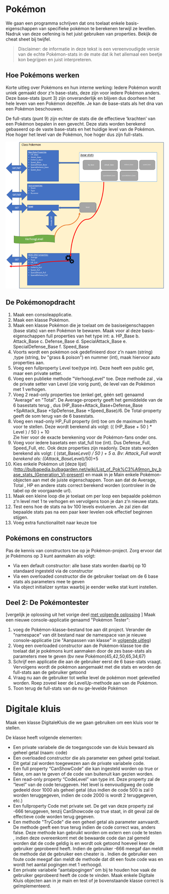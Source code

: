 # Pokémon

We gaan een programma schrijven dat ons toelaat enkele basis-eigenschappen van specifieke pokémon te berekenen terwijl ze levellen. 
Nadruk van deze oefening is het juist gebruiken van properties. Bekijk de cheat sheet bij twijfel.

>Disclaimer: de informatie in deze tekst is een vereenvoudigde versie van de echte Pokémon-stats in de mate dat ik het allemaal een beetje kon begrijpen en juist interpreteren.

## Hoe Pokémons werken
Korte uitleg over Pokémons en hun interne werking: Iedere Pokémon wordt uniek gemaakt door z’n base-stats, deze zijn voor iedere Pokémon anders. Deze base-stats  (punt 3) zijn onveranderlijk en blijven dus doorheen het hele leven van een Pokémon dezelfde. Je kan de base-stats als het dna van een Pokémon beschouwen.

De full-stats (punt 9) zijn echter de stats die de effectieve ‘krachten’ van een Pokémon bepalen in een gevecht. Deze stats worden berekend gebaseerd op de vaste base-stats en het huidige level van de Pokémon. Hoe hoger het level van de Pokémon, hoe hoger dus zijn full-stats. 
 
 ![](/assets/6_klassen/pokemon.png)

## De Pokémonopdracht
1.	Maak een consoleapplicatie.
2.	Maak een klasse Pokémon.
3.	Maak een klasse Pokémon die je toelaat om de basiseigenschappen (base stats) van een Pokémon te bewaren. 
Maak voor al deze basis-eigenschappen full properties  van het type int:
a.	HP_Base
b.	Attack_Base
c.	Defense_Base
d.	SpecialAttack_Base
e.	SpecialDefense_Base
f.	Speed_Base
4.	Voorts wordt een pokémon ook gedefinieerd door z’n naam (string) ,type (string, bv "grass & poison") en nummer (int), maak hiervoor auto properties aan.
5.	Voeg een fullproperty Level toe(type int). Deze heeft een public get, maar een private setter.
6.	Voeg een publieke methode "VerhoogLevel" toe. Deze methode zal , via de private setter van Level (zie vorig punt), de level van de Pokémon met 1 verhogen.
7.	Voeg 2 read-only properties toe (enkel get, géén set) genaamd "Average" en "Total". De Average-property geeft het gemiddelde van de 6 basestats terug , dus (HP_Base+Attack_Base+Defense_Base +SpAttack_Base +SpDefense_Base +Speed_Base)/6. De Total-property geeft de som terug van de 6 basestats.
8.	Voeg een read-only HP_Full property (int) toe om de maximum health voor te stellen. Deze wordt berekend als volgt: 
(( (HP_Base + 50 ) * Level ) / 50 ) + 10  
Zie hier voor de exacte berekening voor de Pokémon-fans onder ons.
9.	Voeg voor iedere basetats een stat_full toe (int). Dus Defense_Full, Speed_Full, etc. Ook deze properties zijn readonly. Deze stats worden berekend als volgt: 
( (stat_Base*Level) / 50 ) + 5 
a.	Bv: Attack_Full wordt berekend als: ((Attack_Base*Level)/50)+5
10.	Kies enkele Pokémon uit [deze lijst](http://bulbapedia.bulbagarden.net/wiki/List_of_Pok%C3%A9mon_by_base_stats_(Generation_VI-present) en maak in je Main enkele Pokémon-objecten aan met de juiste eigenschappen. Toon aan dat de Average, Total , HP en andere stats correct berekend worden (controleer in de tabel op de voorgaande url).
11.	Maak een kleine loop die je toelaat om per loop een bepaalde pokémon z’n level met 1 te verhogen en vervolgens toon je dan z’n nieuwe stats.
12.	Test eens hoe de stats na bv 100 levels evolueren. Je zal zien dat bepaalde stats pas na een paar keer levelen ook effectief beginnen stijgen.
13.	Voeg extra functionaliteit naar keuze toe

## Pokémons en constructors
Pas de kennis van constructors toe op je Pokémon-project. Zorg ervoor dat je Pokémons op 3 kunt aanmaken als volgt:
* Via een default constructor: alle base stats worden daarbij op 10 standaard ingesteld via de constructor
* Via een overloaded constructor die de gebruiker toelaat om de 6 base stats als parameters mee te geven
* Via object initializer syntax waarbij je eender welke stat kunt instellen.

 ## Deel 2: De Pokémontester
 [vergelijk je oplossing uit het vorige deel [met volgende oplossing](/assets/6_klassen/Pokemon.cs) ]
Maak een nieuwe console-applicatie genaamd "Pokémon Tester": 

1. voeg de Pokémon-klasse-bestand toe aan dit project. Verander de "namespace" van dit bestand naar de namespace van je nieuwe console-applicatie  (zie "Aanpassen van klasse" in [volgende uitleg](https://codevan1001nacht.wordpress.com/2013/11/06/werken-met-klassen-in-visual-studio/))
2. Voeg een overloaded constructor aan de Pokémon-klasse toe die toelaat dat je pokémons kunt aanmaken door de zes base-stats als parameters mee te geven (bv new Pokémon(45,42,50,65,34,67)
3. Schrijf een applicatie die aan de gebruiker eerst de 6 base-stats vraagt. Vervolgens wordt de pokémon aangemaakt met die stats en worden de full-stats aan de gebruiker getoond
4. Vraag nu aan de gebruiker tot welke level de pokémon moet gelevelled worden. Roep zoveel keer de LevelUp-methode aan van de Pokémon.
5. Toon terug de full-stats van de nu ge-levelde Pokémon


# Digitale kluis
Maak een klasse DigitaleKluis die we gaan gebruiken om een kluis voor te stellen. 

De klasse heeft volgende elementen: 

* Een private variabele die de toegangscode van de kluis bewaard als geheel getal (naam: code) 
* Een overloaded constructor die als parameter een geheel getal toelaat. Dit getal zal worden toegewezen aan de private variabele code.
* Een full property “CanShowCode” die kan ingesteld worden op true or false, om aan te geven of de code van buitenuit kan gezien worden. 
* Een read-only property “CodeLevel” van type int. Deze property zal de “level” van de code teruggeven. Het level is eenvoudigweg de code gedeeld door 1000 als geheel getal (dus indien de code 500 is zal 0 worden teruggegeven, indien de code 2000 is wordt 2 teruggegeven, etc.) 
* Een fullproperty Code met private set. De get van deze property zal -666 teruggeven, tenzij CanShowcode op true staat, in dit geval zal de effectieve code worden terug gegeven. 
* Een methode "TryCode" die een geheel getal als parameter aanvaardt. De methode geeft een true terug indien de code correct was, anders false. Deze methode kan gebruikt worden om extern een code te testen , indien deze overeenkomt met de bewaarde code dan zal gemeld worden dat de code geldig is en wordt ook getoond hoeveel keer de gebruiker geprobeerd heeft. Indien de gebruiker -666 meegaf dan meldt de methode dat de gebruiker een cheater is . Indien de gebruiker een foute code meegaf dan meldt de methode dat dit een foute code was en wordt het aantal pogingen met 1 verhoogd.  
* Een private variabele “aantalpogingen” om bij te houden hoe vaak de gebruiker geprobeerd heeft de code te vinden. 
Maak enkele Digitale Kluis objecten aan in je main en test of je bovenstaande klasse correct is geïmplementeerd.